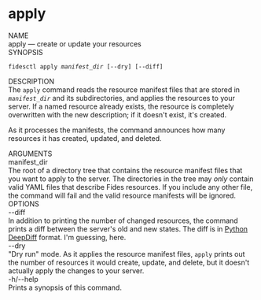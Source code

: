 <div class="cli">
  <h1>apply</h1>

  <div class="label">NAME</div>

  <div class="content">
    <span class="mono">apply</span> &mdash; create or update your resources
  </div>

  <div class="label">SYNOPSIS</div>

  <div class="content">
    <pre><code>fidesctl apply <i>manifest_dir</i> [--dry] [--diff]</code></pre>
  </div>

  <div class="label">DESCRIPTION</div>

  <div class="content">
    The <code>apply</code> command reads the resource manifest files that are stored in <code><i>manifest_dir</i></code> and its subdirectories, and applies the resources to your server. If a named resource already exists, the resource is completely overwritten with the new description; if it doesn't exist, it's created.
    <p>
      As it processes the manifests, the command announces how many resources it has created, updated, and deleted.
    </p>
  </div>

  <div class="label">ARGUMENTS</div>

  <div class="content">
    <div class="monoi">
      manifest_dir 
    </div>
    <div class="content">
      The root of a directory tree that contains the resource manifest files that you want to apply to the server. The directories in the tree may <em>only</em> contain valid YAML files that describe Fides resources. If you include any other file, the command will fail and the valid resource manifests will be ignored. 
    </div>
  </div>
  <div class="label">OPTIONS</div>

  <div class="content">
    <div class="mono">
      --diff 
    </div>
    <div class="content">
      In addition to printing the number of changed resources, the command prints a diff between the server's old and new states. The diff is in <a href="https://pypi.org/project/deepdiff/" target="_blank">Python DeepDiff</a> format. <span class="comment">I'm guessing, here.</span>
    </div>
  </div>

  <div class="content">
    <div class="mono">
      --dry
    </div>
    <div class="content">
      "Dry run" mode. As it applies the resource manifest files, <code>apply</code> prints out the number of resources it would create, update, and delete, but it doesn't actually apply the changes to your server.
    </div>
  </div>
    <div class="content">
    <div class="mono">
      -h/--help
    </div>
    <div class="content">
      Prints a synopsis of this command.
    </div>
  </div>
</div>

